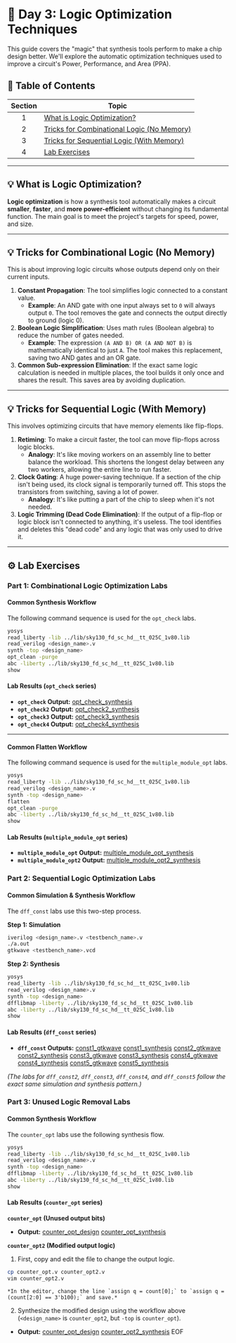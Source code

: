 # 📘 Day 3: Logic Optimization Techniques

This guide covers the "magic" that synthesis tools perform to make a chip design better. We'll explore the automatic optimization techniques used to improve a circuit's Power, Performance, and Area (PPA).

## 📜 Table of Contents

| Section | Topic                                                                        |
|:-------:|------------------------------------------------------------------------------|
|    1    | [What is Logic Optimization?](#-what-is-logic-optimization)                  |
|    2    | [Tricks for Combinational Logic (No Memory)](#-tricks-for-combinational-logic-no-memory) |
|    3    | [Tricks for Sequential Logic (With Memory)](#-tricks-for-sequential-logic-with-memory) |
|    4    | [Lab Exercises](#-lab-exercises)                                             |

---
## 💡 What is Logic Optimization?
**Logic optimization** is how a synthesis tool automatically makes a circuit **smaller**, **faster**, and **more power-efficient** without changing its fundamental function. The main goal is to meet the project's targets for speed, power, and size.

---
## 💡 Tricks for Combinational Logic (No Memory)
This is about improving logic circuits whose outputs depend only on their current inputs.

1.  **Constant Propagation**: The tool simplifies logic connected to a constant value.
    * **Example**: An AND gate with one input always set to `0` will always output `0`. The tool removes the gate and connects the output directly to ground (logic 0).
2.  **Boolean Logic Simplification**: Uses math rules (Boolean algebra) to reduce the number of gates needed.
    * **Example**: The expression `(A AND B) OR (A AND NOT B)` is mathematically identical to just `A`. The tool makes this replacement, saving two AND gates and an OR gate.
3.  **Common Sub-expression Elimination**: If the exact same logic calculation is needed in multiple places, the tool builds it only once and shares the result. This saves area by avoiding duplication.

---
## 💡 Tricks for Sequential Logic (With Memory)
This involves optimizing circuits that have memory elements like flip-flops.

1.  **Retiming**: To make a circuit faster, the tool can move flip-flops across logic blocks.
    * **Analogy**: It's like moving workers on an assembly line to better balance the workload. This shortens the longest delay between any two workers, allowing the entire line to run faster.
2.  **Clock Gating**: A huge power-saving technique. If a section of the chip isn't being used, its clock signal is temporarily turned off. This stops the transistors from switching, saving a lot of power.
    * **Analogy**: It's like putting a part of the chip to sleep when it's not needed.
3.  **Logic Trimming (Dead Code Elimination)**: If the output of a flip-flop or logic block isn't connected to anything, it's useless. The tool identifies and deletes this "dead code" and any logic that was only used to drive it.

---
## ⚙️ Lab Exercises
### Part 1: Combinational Logic Optimization Labs
#### Common Synthesis Workflow
The following command sequence is used for the `opt_check` labs.

```bash
yosys
read_liberty -lib ../lib/sky130_fd_sc_hd__tt_025C_1v80.lib
read_verilog <design_name>.v
synth -top <design_name>
opt_clean -purge
abc -liberty ../lib/sky130_fd_sc_hd__tt_025C_1v80.lib 
show
```

#### Lab Results (`opt_check` series)
* **`opt_check` Output:**
    [opt_check_synthesis](output_snapshots/opt_check.png)
* **`opt_check2` Output:**
    [opt_check2_synthesis](output_snapshots/opt_check2.png)
* **`opt_check3` Output:**
    [opt_check3_synthesis](output_snapshots/opt_check3.png)
* **`opt_check4` Output:**
    [opt_check4_synthesis](output_snapshots/opt_check4.png)

---
#### Common Flatten Workflow
The following command sequence is used for the `multiple_module_opt` labs.

```bash
yosys
read_liberty -lib ../lib/sky130_fd_sc_hd__tt_025C_1v80.lib
read_verilog <design_name>.v
synth -top <design_name>
flatten
opt_clean -purge
abc -liberty ../lib/sky130_fd_sc_hd__tt_025C_1v80.lib 
show
```

#### Lab Results (`multiple_module_opt` series)
* **`multiple_module_opt` Output:**
    [multiple_module_opt_synthesis](output_snapshots/multiple_module_opt.png)
* **`multiple_module_opt2` Output:**
    [multiple_module_opt2_synthesis](output_snapshots/multiple_module_opt_2.png)

### Part 2: Sequential Logic Optimization Labs
#### Common Simulation & Synthesis Workflow
The `dff_const` labs use this two-step process.

**Step 1: Simulation**
```bash
iverilog <design_name>.v <testbench_name>.v
./a.out
gtkwave <testbench_name>.vcd
```

**Step 2: Synthesis**
```bash
yosys
read_liberty -lib ../lib/sky130_fd_sc_hd__tt_025C_1v80.lib 
read_verilog <design_name>.v
synth -top <design_name>
dfflibmap -liberty ../lib/sky130_fd_sc_hd__tt_025C_1v80.lib 
abc -liberty ../lib/sky130_fd_sc_hd__tt_025C_1v80.lib 
show
```

#### Lab Results (`dff_const` series)
* **`dff_const` Outputs:**
    [const1_gtkwave](output_snapshots/dff_const1_gtkwave.png)
    [const1_synthesis](output_snapshots/dff_const1_synthesis.png)
    [const2_gtkwave](output_snapshots/dff_const2_gtkwave.png)
    [const2_synthesis](output_snapshots/dff_const2_synthesis.png)
    [const3_gtkwave](output_snapshots/dff_const3_gtkwave.png)
    [const3_synthesis](output_snapshots/dff_const3_synthesis.png)
    [const4_gtkwave](output_snapshots/dff_const4_gtkwave.png)
    [const4_synthesis](output_snapshots/dff_const4_synthesis.png)
    [const5_gtkwave](output_snapshots/dff_const5_gtkwave.png)
    [const5_synthesis](output_snapshots/dff_const5_synthesis.png)

*(The labs for `dff_const2`, `dff_const3`, `dff_const4`, and `dff_const5` follow the exact same simulation and synthesis pattern.)*

### Part 3: Unused Logic Removal Labs
#### Common Synthesis Workflow
The `counter_opt` labs use the following synthesis flow.

```bash
yosys
read_liberty -lib ../lib/sky130_fd_sc_hd__tt_025C_1v80.lib
read_verilog <design_name>.v
synth -top <design_name>
dfflibmap -liberty ../lib/sky130_fd_sc_hd__tt_025C_1v80.lib 
abc -liberty ../lib/sky130_fd_sc_hd__tt_025C_1v80.lib 
show
```

#### Lab Results (`counter_opt` series)
**`counter_opt` (Unused output bits)**
* **Output:**
    [counter_opt_design](output_snapshots/unused_counter_opt.png)
    [counter_opt_synthesis](output_snapshots/counter_opt_synthesis.png)

**`counter_opt2` (Modified output logic)**
1.  First, copy and edit the file to change the output logic.

```bash
cp counter_opt.v counter_opt2.v
vim counter_opt2.v
```
    *In the editor, change the line `assign q = count[0];` to `assign q = (count[2:0] == 3'b100);` and save.*

2.  Synthesize the modified design using the workflow above (`<design_name>` is `counter_opt2`, but `-top` is `counter_opt`).
* **Output:**
    [counter_opt_design](output_snapshots/unused_counter_opt2.png)
    [counter_opt2_synthesis](output_snapshots/counter_opt2_synthesis.png)
EOF